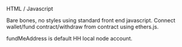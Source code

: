 HTML / Javascript

Bare bones, no styles using standard front end javascript. Connect wallet/fund contract/withdraw from contract using ethers.js.

fundMeAddress is default HH local node account.
